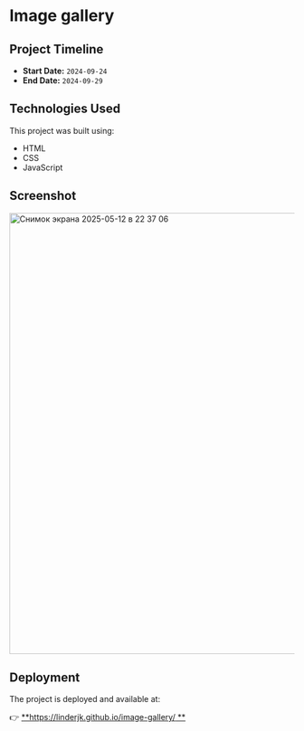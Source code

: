 # Image gallery

## Project Timeline

- **Start Date:** `2024-09-24`
- **End Date:** `2024-09-29`

## Technologies Used

This project was built using:

- HTML  
- CSS  
- JavaScript

## Screenshot

<img width="780" alt="Снимок экрана 2025-05-12 в 22 37 06" src="https://github.com/user-attachments/assets/26c4d9ce-b002-455b-bbb1-f0553bac66d5" />

## Deployment

The project is deployed and available at:

👉 [**https://linderjk.github.io/image-gallery/
**](https://linderjk.github.io/image-gallery/)
